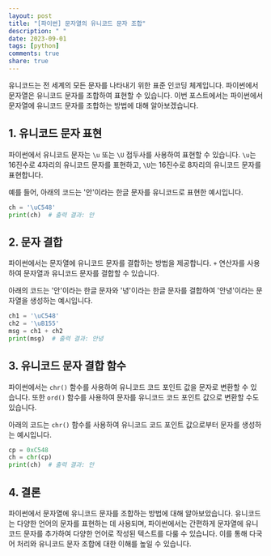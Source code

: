 ```yaml
---
layout: post
title: "[파이썬] 문자열의 유니코드 문자 조합"
description: " "
date: 2023-09-01
tags: [python]
comments: true
share: true
---
```


유니코드는 전 세계의 모든 문자를 나타내기 위한 표준 인코딩 체계입니다. 파이썬에서 문자열은 유니코드 문자를 조합하여 표현할 수 있습니다. 이번 포스트에서는 파이썬에서 문자열에 유니코드 문자를 조합하는 방법에 대해 알아보겠습니다.

## 1. 유니코드 문자 표현

파이썬에서 유니코드 문자는 `\u` 또는 `\U` 접두사를 사용하여 표현할 수 있습니다. `\u`는 16진수로 4자리의 유니코드 문자를 표현하고, `\U`는 16진수로 8자리의 유니코드 문자를 표현합니다.

예를 들어, 아래의 코드는 '안'이라는 한글 문자를 유니코드로 표현한 예시입니다.

```python
ch = '\uC548'
print(ch)  # 출력 결과: 안
```

## 2. 문자 결합

파이썬에서는 문자열에 유니코드 문자를 결합하는 방법을 제공합니다. `+` 연산자를 사용하여 문자열과 유니코드 문자를 결합할 수 있습니다.

아래의 코드는 '안'이라는 한글 문자와 '녕'이라는 한글 문자를 결합하여 '안녕'이라는 문자열을 생성하는 예시입니다.

```python
ch1 = '\uC548'
ch2 = '\uB155'
msg = ch1 + ch2
print(msg)  # 출력 결과: 안녕
```

## 3. 유니코드 문자 결합 함수

파이썬에서는 `chr()` 함수를 사용하여 유니코드 코드 포인트 값을 문자로 변환할 수 있습니다. 또한 `ord()` 함수를 사용하여 문자를 유니코드 코드 포인트 값으로 변환할 수도 있습니다.

아래의 코드는 `chr()` 함수를 사용하여 유니코드 코드 포인트 값으로부터 문자를 생성하는 예시입니다.

```python
cp = 0xC548
ch = chr(cp)
print(ch)  # 출력 결과: 안
```

## 4. 결론

파이썬에서 문자열에 유니코드 문자를 조합하는 방법에 대해 알아보았습니다. 유니코드는 다양한 언어의 문자를 표현하는 데 사용되며, 파이썬에서는 간편하게 문자열에 유니코드 문자를 추가하여 다양한 언어로 작성된 텍스트를 다룰 수 있습니다. 이를 통해 다국어 처리와 유니코드 문자 조합에 대한 이해를 높일 수 있습니다.